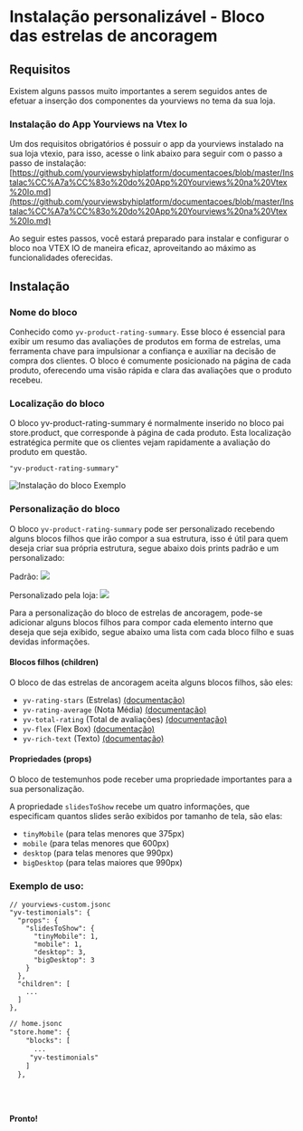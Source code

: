 # Instalação personalizável - Bloco das estrelas de ancoragem

## Requisitos

Existem alguns passos muito importantes a serem seguidos antes de efetuar a inserção dos componentes da yourviews no tema da sua loja.

### Instalação do App Yourviews na Vtex Io

Um dos requisitos obrigatórios é possuir o app da yourviews instalado na sua loja vtexio, para isso, acesse o link abaixo para seguir com o passo a passo de instalação:
[https://github.com/yourviewsbyhiplatform/documentacoes/blob/master/Instalac%CC%A7a%CC%83o%20do%20App%20Yourviews%20na%20Vtex%20Io.md](https://github.com/yourviewsbyhiplatform/documentacoes/blob/master/Instalac%CC%A7a%CC%83o%20do%20App%20Yourviews%20na%20Vtex%20Io.md)
 
Ao seguir estes passos, você estará preparado para instalar e configurar o bloco noa VTEX IO de maneira eficaz, aproveitando ao máximo as funcionalidades oferecidas. 
 
## Instalação

### Nome do bloco

Conhecido como `yv-product-rating-summary`. Esse bloco é essencial para exibir um resumo das avaliações de produtos em forma de estrelas, uma ferramenta chave para impulsionar a confiança e auxiliar na decisão de compra dos clientes. O bloco é comumente posicionado na página de cada produto, oferecendo uma visão rápida e clara das avaliações que o produto recebeu.

### Localização do bloco

O bloco yv-product-rating-summary é normalmente inserido no bloco pai store.product, que corresponde à página de cada produto. Esta localização estratégica permite que os clientes vejam rapidamente a avaliação do produto em questão.
```
"yv-product-rating-summary"
```

![Instalação do bloco Exemplo](https://i.imgur.com/48VoM5p.png)

### Personalização do bloco

O bloco `yv-product-rating-summary` pode ser personalizado recebendo alguns blocos filhos que irão compor a sua estrutura, isso é útil para quem deseja criar sua própria estrutura, segue abaixo dois prints padrão e um personalizado:

Padrão:
![](https://i.imgur.com/8HOy0DJ.png)

Personalizado pela loja:
![](https://i.imgur.com/tIKdxE7.png)

Para a personalização do bloco de estrelas de ancoragem, pode-se adicionar alguns blocos filhos para compor cada elemento interno que deseja que seja exibido, segue abaixo uma lista com cada bloco filho e suas devidas informações.

#### Blocos filhos (children)

O bloco de das estrelas de ancoragem aceita alguns blocos filhos, são eles:

 - `yv-rating-stars` (Estrelas) [(documentação)](https://github.com/yourviewsbyhiplatform/documentacoes/blob/master/Blocos%20Filhos%20-%20Estrelas.md)
 - `yv-rating-average` (Nota Média) [(documentação)](https://github.com/yourviewsbyhiplatform/documentacoes/blob/master/Blocos%20Filhos%20-%20Nota%20M%C3%A9dia.md)
 - `yv-total-rating` (Total de avaliações) [(documentação)](#)
 - `yv-flex` (Flex Box) [(documentação)](https://github.com/yourviewsbyhiplatform/documentacoes/blob/master/Blocos%20Filhos%20-%20Flex%20Box.md)
 - `yv-rich-text` (Texto) [(documentação)](https://github.com/yourviewsbyhiplatform/documentacoes/blob/master/Blocos%20Filhos%20-%20Texto.md)

#### Propriedades (props)

O bloco de testemunhos pode receber uma propriedade importantes para a sua personalização.

A propriedade `slidesToShow` recebe um quatro informações, que especificam quantos slides serão exibidos por tamanho de tela, são elas:

 - `tinyMobile` (para telas menores que 375px)
 - `mobile` (para telas menores que 600px)
 - `desktop` (para telas menores que 990px)
 - `bigDesktop` (para telas maiores que 990px)

### Exemplo de uso:

```jsonc
// yourviews-custom.jsonc
"yv-testimonials": {
  "props": {
    "slidesToShow": {
      "tinyMobile": 1,
      "mobile": 1,
      "desktop": 3,
      "bigDesktop": 3
    }
  },
  "children": [
    ...
  ]
},
```
```diff
// home.jsonc
"store.home": {
    "blocks": [
      ...
     "yv-testimonials"
    ]
  },
```

<br>
<br>

**Pronto!**
<!--stackedit_data:
eyJoaXN0b3J5IjpbMjU5NTI1MjQ3XX0=
-->